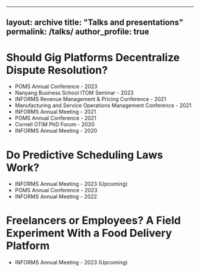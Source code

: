 
---
layout: archive
title: "Talks and presentations"
permalink: /talks/
author_profile: true
---


Should Gig Platforms Decentralize Dispute Resolution?
======
* POMS Annual Conference - 2023
* Nanyang Business School ITOM Seminar - 2023
* INFORMS Revenue Management & Pricing Conference - 2021 
* Manufacturing and Service Operations Management Conference - 2021
* INFORMS Annual Meeting - 2021 
* POMS Annual Conference - 2021
* Cornell OTIM PhD Forum - 2020
* INFORMS Annual Meeting - 2020 

Do Predictive Scheduling Laws Work?
======
* INFORMS Annual Meeting - 2023 (Upcoming) 
* POMS Annual Conference - 2023
* INFORMS Annual Meeting - 2022 

Freelancers or Employees? A Field Experiment With a Food Delivery Platform
======
* INFORMS Annual Meeting - 2023 (Upcoming)

